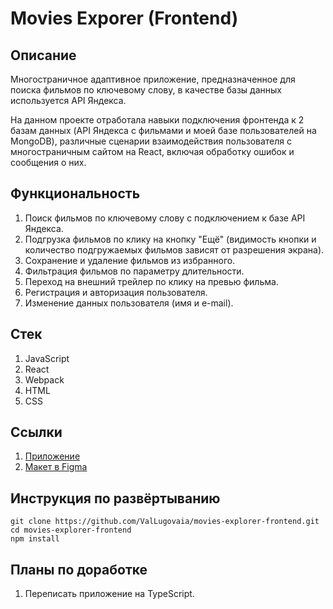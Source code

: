 # Movies Exporer (Frontend)

## Описание
Многостраничное адаптивное приложение, предназначенное для поиска фильмов по ключевому слову, в качестве базы данных используется API Яндекса.

На данном проекте отработала навыки подключения фронтенда к 2 базам данных (API Яндекса с фильмами и моей базе пользователей на MongoDB), различные сценарии взаимодействия пользователя с многостраничным сайтом на React, включая обработку ошибок и сообщения о них.

## Функциональность
1. Поиск фильмов по ключевому слову с подключением к базе API Яндекса.
2. Подгрузка фильмов по клику на кнопку "Ещё" (видимость кнопки и количество подгружаемых фильмов зависят от разрешения экрана).
3. Сохранение и удаление фильмов из избранного.
4. Фильтрация фильмов по параметру длительности.
5. Переход на внешний трейлер по клику на превью фильма.
6. Регистрация и авторизация пользователя.
7. Изменение данных пользователя (имя и e-mail).

## Стек
1. JavaScript
2. React
3. Webpack
4. HTML
5. CSS

## Ссылки
1. [Приложение](https://movies-explorer.vaal.nomoredomains.icu/)
2. [Макет в Figma](https://disk.yandex.ru/d/MGa0iE0HLZAqDA)

## Инструкция по развёртыванию
```
git clone https://github.com/ValLugovaia/movies-explorer-frontend.git
cd movies-explorer-frontend
npm install
```

## Планы по доработке
1. Переписать приложение на TypeScript.
